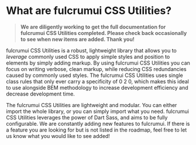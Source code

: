 # What are fulcrumui CSS Utilities?

>**We are diligently working to get the full documentation for fulcrumui CSS Utilities completed. Please check back occasionally to see when new items are added. Thank you!**

fulcrumui CSS Utilities is a robust, lightweight library that allows you to *leverage* commonly used CSS to apply simple styles and position to elements by simply adding markup. By using fulcrumui CSS Utilities you can focus on writing verbose, clean markup, while reducing CSS redundancies caused by commonly used styles. The fulcrumui CSS Utilities uses single class rules that only ever carry a specificity of 0 2 0, which makes this ideal to use alongside BEM methodology to increase development efficiency and decrease development time.

The fulcrumui CSS Utilities are lightweight and modular. You can either import the whole library, or you can simply import what you need. fulcrumui CSS Utilities leverages the power of Dart Sass, and aims to be fully configurable. We are constantly adding new features to fulcrumui. If there is a feature you are looking for but is not listed in the roadmap, feel free to let us know what you would like to see added!
